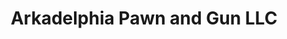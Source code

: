 ---
title: "Arkadelphia Pawn and Gun LLC"
url: /arkadelphia/arkadelphia-pawn-and-gun-llc/
shop: pawnbroker
---
